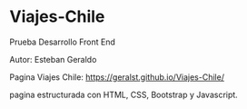 # Viajes-Chile
Prueba Desarrollo Front End

Autor: Esteban Geraldo <br>

Pagina Viajes Chile: https://geralst.github.io/Viajes-Chile/

pagina estructurada con HTML, CSS, Bootstrap y Javascript.
